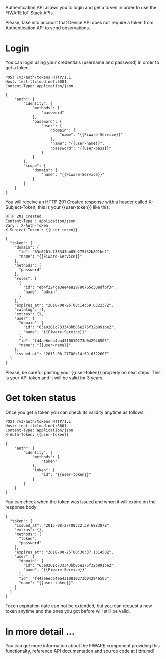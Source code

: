 Authentication API allows you to login and get a token in order to use the FIWARE IoT Stack APIs.

Please, take into account that Device API does not require a token from Authentication API to send observations.

# Login 

You can login using your credentials (username and password) in order to get a token.

```
POST /v3/auth/tokens HTTP/1.1
Host: test.ttcloud.net:5001
Content-Type: application/json

{
    "auth": {
        "identity": {
            "methods": [
                "password"
            ],
            "password": {
                "user": {
                    "domain": {
                        "name": "{{Fiware-Service}}"
                    },
                    "name": "{{user-name}}",
                    "password": "{{user-pass}}"
                }
            }
        },
        "scope": {
            "domain": {
                "name": "{{Fiware-Service}}"
            }
        }
    }
}
```

You will receive an HTTP 201 Created response with a header called X-Subject-Token, this is your {{user-token}} like this:

```
HTTP 201 Created
Content-Type : application/json
Vary : X-Auth-Token
X-Subject-Token : {{user-token}}

{
  "token": {
    "domain": {
      "id": "63e0201c733343bb85e275f32b891be2",
      "name": "{{Fiware-Service}}"
    },
    "methods": [
      "password"
    ],
    "roles": [
      {
        "id": "eb4f224ca3ee4e829790765c30adfbf3",
        "name": "admin"
      }
    ],
    "expires_at": "2018-08-26T08:14:59.632237Z",
    "catalog": [],
    "extras": {},
    "user": {
      "domain": {
        "id": "63e0201c733343bb85e275f32b891be2",
        "name": "{{Fiware-Service}}"
      },
      "id": "f44ae6ecb4ea4310810273b042946505",
      "name": "{{user-name}}"
    },
    "issued_at": "2015-08-27T08:14:59.632260Z"
  }
}
```

Please, be careful pasting your {{user-token}} properly on next steps. This is your API token and it will be valid for 3 years.


# Get token status

Once you get a token you can check its validity anytime as follows:

```
POST /v3/auth/tokens HTTP/1.1
Host: test.ttcloud.net:5001
Content-Type: application/json
X-Auth-Token: {{user-token}}

{
    "auth": {
        "identity": {
            "methods": [
                "token"
            ],
            "token": {
                "id": "{{user-token}}"
            }
        }
    }
}
```

You can check when the token was issued and when it will expire on the response body:

```
{
  "token": {
    "issued_at": "2015-08-27T08:22:39.688387Z",
    "extras": {},
    "methods": [
      "token",
      "password"
    ],
    "expires_at": "2018-08-25T08:30:37.131450Z",
    "user": {
      "domain": {
        "id": "63e0201c733343bb85e275f32b891be2",
        "name": "{{Fiware-Service}}"
      },
      "id": "f44ae6ecb4ea4310810273b042946505",
      "name": "{{user-token}}"
    }
  }
}
```

Token expiration date can not be extended, but you can request a new token anytime and the ones you got before will still be valid.

# In more detail ...

You can get more information about the FIWARE component providing this functionalty, reference API documentation and source code at [idm.md]
